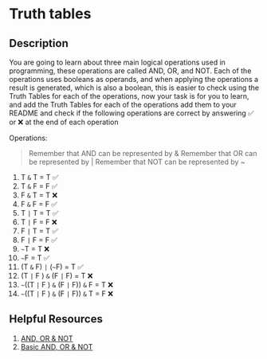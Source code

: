 # Truth tables

## Description

You are going to learn about three main logical operations used in programming, these operations are called AND, OR, and NOT. Each of the operations uses booleans as operands, and when applying the operations a result is generated, which is also a boolean, this is easier to check using the Truth Tables for each of the operations, now your task is for you to learn, and add the Truth Tables for each of the operations add them to your README and check if the following operations are correct by answering ✅ or ❌ at the end of each operation

Operations:

> Remember that AND can be represented by &
> Remember that OR can be represented by |
> Remember that NOT can be represented by ~
1. T `&` T = T ✅
2. T `&` F = F ✅
3. F `&` T = T ❌
4. F `&` F = F ✅
5. T `|` T = T ✅
6. T `|` F = F ❌
7. F `|` T = T ✅
8. F `|` F = F ✅
9. `~`T = T ❌
10. `~`F = T ✅
11. (T `&` F) `|` (`~`F) = T ✅
12. (T `|` F ) `&` (F `|` F) = T ❌
13. `~`((T `|` F ) `&` (F `|` F)) `&` F = T ❌
14. `~`((T `|` F ) `&` (F `|` F)) `&` T = F ❌

## Helpful Resources

1. [AND, OR & NOT](https://byjus.com/maths/mathematical-logic/)
2. [Basic AND, OR & NOT](https://dyclassroom.com/logic-gate/basic-logic-gate-and-or-not)